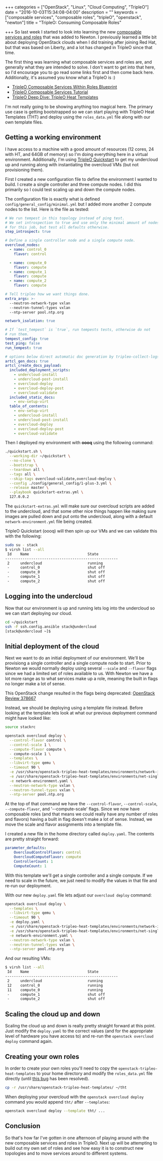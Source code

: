 +++
categories = ["OpenStack", "Linux", "Cloud Computing", "TripleO"]
date = "2016-10-03T15:34:08-04:00"
description = ""
keywords = ["composable services", "composable roles", "tripleO", "openstack",
"newton"]
title = "TripleO: Consuming Composable Roles"

+++
So last week I started to look into learning the new [composable services and
roles](http://hardysteven.blogspot.ca/2016/08/tripleo-composable-services-101.html)
that was added to Newton. I previously learned a little bit about deploying
OpenStack clouds when I did training after joining Red Hat, but that was based
on Liberty, and a lot has changed in TripleO since that time.

The first thing was learning what composable services and roles are, and
generally what they are intended to solve. I don't want to get into that
here, so I'd encourage you to go read some links first and then come back here.
Additionally, it's assumed you know what a TripleO is :)

* [TripleO Composable Services Within
  Roles Blueprint](https://blueprints.launchpad.net/tripleo/+spec/composable-services-within-roles)
* [TripleO Composable Services
  Tutorial](http://tripleo.org/developer/tht_walkthrough/tht_walkthrough.html)
* [TripleO Deep Dive: TripleO Heat
  Templates](https://www.youtube.com/watch?v=gX5AKSqRCiU)

I'm not really going to be showing anything too magical here. The primary use
case is getting bootstrapped so we can start playing with TripleO Heat
Templates (THT) and deploy using the `roles_data.yml` file along with our own
template files.

## Getting a working environment

I have access to a machine with a good amount of resources (12 cores, 24 with
HT, and 64GB of memory) so I'm doing everything here in a virtual environment.
Additionally, I'm using [TripleO
Quickstart](https://github.com/openstack/tripleo-quickstart) to get my
undercloud up and running along with instantiating the overcloud VMs (but not
provisioning them).

First I created a new configuration file to define the environment I wanted to
build. I create a single controller and three compute nodes. I did this
primarily so I could test scaling up and down the compute nodes.

The configuration file is exactly what is defined
`config/general_config/minimal.yml` but I added more another 2 compute nodes to
the list. Here is the file as tested:

``` yaml
# We run tempest in this topology instead of ping test.
# We set introspection to true and use only the minimal amount of nodes
# for this job, but test all defaults otherwise.
step_introspect: true

# Define a single controller node and a single compute node.
overcloud_nodes:
  - name: control_0
    flavor: control

  - name: compute_0
    flavor: compute
  - name: compute_1
    flavor: compute
  - name: compute_2
    flavor: compute

# Tell tripleo how we want things done.
extra_args: >-
  --neutron-network-type vxlan
  --neutron-tunnel-types vxlan
  --ntp-server pool.ntp.org

network_isolation: true

# If `test_tempest` is `true`, run tempests tests, otherwise do not
# run them.
tempest_config: true
test_ping: false
run_tempest: true

# options below direct automatic doc generation by tripleo-collect-logs
artcl_gen_docs: true
artcl_create_docs_payload:
  included_deployment_scripts:
    - undercloud-install
    - undercloud-post-install
    - overcloud-deploy
    - overcloud-deploy-post
    - overcloud-validate
  included_static_docs:
    - env-setup-virt
  table_of_contents:
    - env-setup-virt
    - undercloud-install
    - undercloud-post-install
    - overcloud-deploy
    - overcloud-deploy-post
    - overcloud-validate
```

Then I deployed my environment with **oooq** using the following command:


``` bash
./quickstart.sh \
  --working-dir ~/quickstart \
  --no-clone \
  --bootstrap \
  --teardown all \
  --tags all \
  --skip-tags overcloud-validate,overcloud-deploy \
  --config ./config/general_config/1-plus-3.yml \
  --release master \
  --playbook quickstart-extras.yml \
  127.0.0.2
```

The `quickstart-extras.yml` will make sure our overcloud scripts are added to
the undercloud, and that some other nice things happen like making sure images
are pulled down and put onto the undercloud, along with a default
`network-environment.yml` file being created.

TripleO Quickstart (oooq) will then spin up our VMs and we can validate this
with the following:

``` bash
sudo su - stack
$ virsh list --all
 Id    Name                           State
----------------------------------------------------
 2     undercloud                     running
 -     control_0                      shut off
 -     compute_0                      shut off
 -     compute_1                      shut off
 -     compute_2                      shut off
```

## Logging into the undercloud

Now that our environment is up and running lets log into the undercloud so we
can start deploying our cloud.

``` bash
cd ~/quickstart
ssh -F ssh.config.ansible stack@undercloud
[stack@undercloud ~]$
```
## Initial deployment of the cloud

Next we want to do an initial deployment of our environment. We'll be
provisiong a single controller and a single compute node to start. Prior to
Newton we would normally deploy using several `--scale` and `--flavor` flags
since we had a limited set of roles available to us. With Newton we have a lot
more range as to what services make up a role, meaning the built in flags no
longer make a lot of sense.

This OpenStack change resulted in the flags being deprecated: [OpenStack Review 378667](https://review.openstack.org/#/c/378667/3/tripleoclient/utils.py)

Instead, we should be deploying using a template file instead. Before looking
at the template lets look at what our previous deployment command might have
looked like:

``` bash
source stackrc

openstack overcloud deploy \
  --control-flavor control \
  --control-scale 1 \
  --compute-flavor compute \
  - compute-scale 1 \
  --templates \
  --libvirt-type qemu \
  --timeout 90 \
  -e /usr/share/openstack-tripleo-heat-templates/environments/network-isolation.yaml \
  -e /usr/share/openstack-tripleo-heat-templates/environments/net-single-nic-with-vlans.yaml \
  -e network-environment.yaml \
  --neutron-network-type vxlan \
  --neutron-tunnel-types vxlan \
  --ntp-server pool.ntp.org
```

At the top of that command we have the `--control-flavor`, `--control-scale`,
`--compute-flavor`, and '--compute-scale' flags. Since we now have composable
roles (and that means we could really have any number of roles and flavors)
having a built in flag doesn't make a lot of sense. Instead, we move the
scale and flavor assignments into a template file.

I created a new file in the home directory called `deploy.yaml`. The contents
are pretty straight forward:

``` yaml
parameter_defaults:
    OvercloudControlFlavor: control
    OvercloudComputeFlavor: compute
    ControllerCount: 1
    ComputeCount: 1
```

With this template we'll get a single controller and a single compute. If we
need to scale in the future, we just need to modify the values in that file and
re-run our deployment.

With our new `deploy.yaml` file lets adjust our `overcloud deploy` command:

``` bash
openstack overcloud deploy \
  --templates \
  --libvirt-type qemu \
  --timeout 90 \
  -e deploy.yaml \
  -e /usr/share/openstack-tripleo-heat-templates/environments/network-isolation.yaml \
  -e /usr/share/openstack-tripleo-heat-templates/environments/net-single-nic-with-vlans.yaml \
  -e network-environment.yaml \
  --neutron-network-type vxlan \
  --neutron-tunnel-types vxlan \
  --ntp-server pool.ntp.org
```

And our resulting VMs:

``` bash
$ virsh list --all
 Id    Name                           State
----------------------------------------------------
 2     undercloud                     running
 12    control_0                      running
 11    compute_0                      running
 -     compute_1                      shut off
 -     compute_2                      shut off
```

## Scaling the cloud up and down

Scaling the cloud up and down is really pretty straight forward at this point.
Just modify the `deploy.yaml` to the correct values (and for the appropriate
level of hardware you have access to) and re-run the `openstack overcloud 
deploy` command again.

## Creating your own roles

In order to create your own roles you'll need to copy the
`openstack-tripleo-heat-templates` to your home directory and modify the
`roles_data.yml` file directly (until [this bug](https://bugs.launchpad.net/tripleo/+bug/1626955)
has been resolved).

``` bash
cp -r /usr/share/openstack-tripleo-heat-templates/ ~/tht
```

When deploying your overcloud with the `openstack overcloud deploy` command you
would append `tht/` after `--templates`:

``` bash
openstack overcloud deploy --template tht/ ...
```

## Conclusion

So that's how far I've gotten in one afternoon of playing around with the new
composable services and roles in TripleO. Next up will be attempting to build
out my own set of roles and see how easy it is to construct new topologies and
to move services around to different systems.

